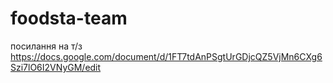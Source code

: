 # foodsta-team
посилання на т/з
https://docs.google.com/document/d/1FT7tdAnPSgtUrGDjcQZ5VjMn6CXg6Szi7lO6I2VNyGM/edit
